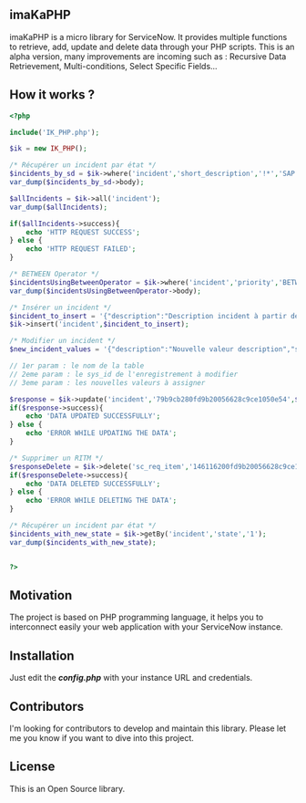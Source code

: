 ## imaKaPHP

imaKaPHP is a micro library for ServiceNow. It provides multiple functions to retrieve, add, update and delete data through your PHP scripts. This is an alpha version, many improvements are incoming such as : Recursive Data Retrievement, Multi-conditions, Select Specific Fields...

## How it works ?

```php
<?php

include('IK_PHP.php');

$ik = new IK_PHP();

/* Récupérer un incident par état */
$incidents_by_sd = $ik->where('incident','short_description','!*','SAP');
var_dump($incidents_by_sd->body);

$allIncidents = $ik->all('incident');
var_dump($allIncidents);

if($allIncidents->success){
    echo 'HTTP REQUEST SUCCESS';
} else {
    echo 'HTTP REQUEST FAILED';
}

/* BETWEEN Operator */
$incidentsUsingBetweenOperator = $ik->where('incident','priority','BETWEEN','2@4');
var_dump($incidentsUsingBetweenOperator->body);

/* Insérer un incident */
$incident_to_insert = '{"description":"Description incident à partir de IK_PHP","short_description":"Short description incident à partir de IK_PHP","state":"3","assigned_to":"62826bf03710200044e0bfc8bcbe5df1"}';
$ik->insert('incident',$incident_to_insert);

/* Modifier un incident */
$new_incident_values = '{"description":"Nouvelle valeur description","short_description":"Nouvelle valeur short description","state":"2"}';

// 1er param : le nom de la table
// 2eme param : le sys_id de l'enregistrement à modifier
// 3eme param : les nouvelles valeurs à assigner

$response = $ik->update('incident','79b9cb280fd9b20056628c9ce1050e54',$new_incident_values);
if($response->success){
    echo 'DATA UPDATED SUCCESSFULLY';
} else {
    echo 'ERROR WHILE UPDATING THE DATA';
}

/* Supprimer un RITM */
$responseDelete = $ik->delete('sc_req_item','146116200fd9b20056628c9ce1050e1b');
if($responseDelete->success){
    echo 'DATA DELETED SUCCESSFULLY';
} else {
    echo 'ERROR WHILE DELETING THE DATA';
}

/* Récupérer un incident par état */
$incidents_with_new_state = $ik->getBy('incident','state','1');
var_dump($incidents_with_new_state);


?>


```
## Motivation

The project is based on PHP programming language, it helps you to interconnect easily your web application with your ServiceNow instance.

## Installation

Just edit the ***config.php*** with your instance URL and credentials. 


## Contributors

I'm looking for contributors to develop and maintain this library. Please let me you know if you want to dive into this project.

## License

This is an Open Source library. 
